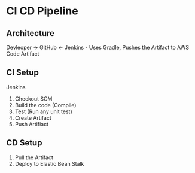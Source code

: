 # CI CD Pipeline
## Architecture

Devleoper -> GitHub <- Jenkins - Uses Gradle, Pushes the Artifact to AWS Code Artifact

## CI Setup
Jenkins
 1. Checkout SCM
 2. Build the code (Compile)
 3. Test (Run any unit test)
 4. Create Artifact
 5. Push Artifiact

## CD Setup
1. Pull the Artifact
2. Deploy to Elastic Bean Stalk
